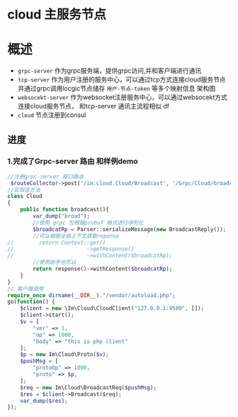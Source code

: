 cloud 主服务节点
==============
概述
=======
+ `grpc-server` 作为grpc服务端，提供grpc访问,并和客户端进行通讯
+ `tcp-server` 作为用户注册的服务中心，可以通过tcp方式连接cloud服务节点
并通过grpc调用locgic节点储存 `用户-节点-token` 等多个映射信息
架构图
+ `websocekt-server` 作为websocket注册服务中心，可以通过websocekt方式连接cloud服务节点， 和tcp-server 通讯主流程相似
df
+ `cloud` 节点注册到consul

## 进度
### 1.完成了Grpc-server 路由 和样例demo
```php
//注册grpc-server 接口路由
 $routeCollector->post('/im.cloud.Cloud/Broadcast', '/Grpc/Cloud/broadcast');
//实现该方法
class Cloud
{
    public function broadcast(){
        var_dump("broad");
        //使用 grpc 包根据probuf 格式进行序列化
        $broadcatRp = Parser::serializeMessage(new BroadcastReply());
        //可以根据全局上下文获取reponse
//        return Context::get()
//                       ->getResponse()
//                       ->withContent($broadcatRp);
        //使用助手也可以
        return response()->withContent($broadcatRp);
    }
}
// 客户端调用
require_once dirname(__DIR__)."/vendor/autoload.php";
go(function() {
    $client = new \Im\Cloud\CloudClient("127.0.0.1:9500", []);
    $client->start();
    $v = [
        "ver" => 1,
        "op" => 1000,
        "body" => "this is php client"
    ];
    $p = new Im\Cloud\Proto($v);
    $pushMsg = [
        "protoOp" => 1000,
        "proto" => $p,
    ];
    $req = new Im\Cloud\BroadcastReq($pushMsg);
    $res = $client->Broadcast($req);
    var_dump($res);
});
```
